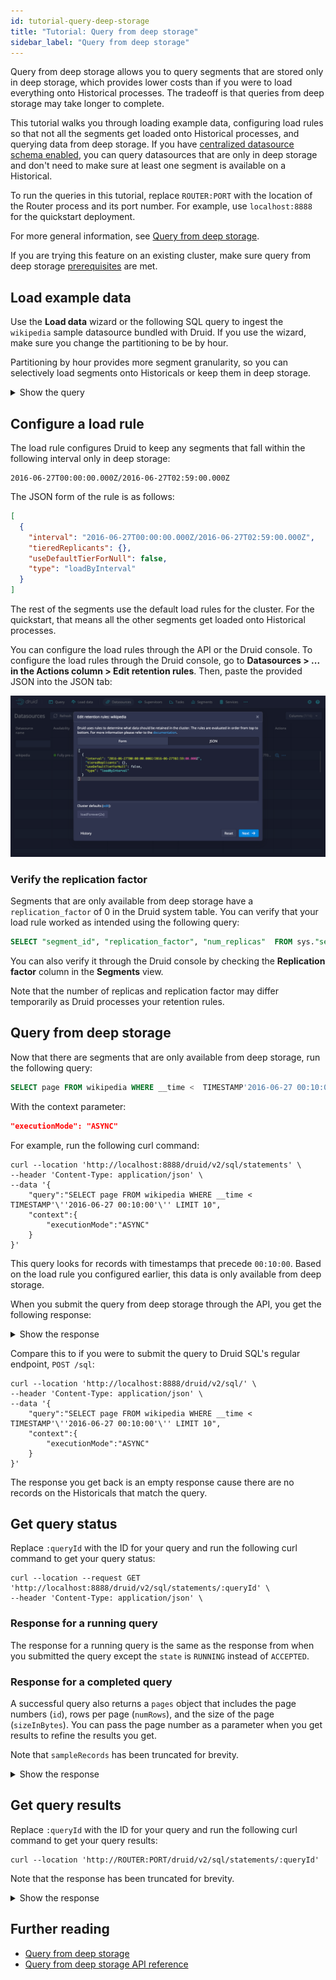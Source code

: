 ```yaml
---
id: tutorial-query-deep-storage
title: "Tutorial: Query from deep storage"
sidebar_label: "Query from deep storage"
---
```


<!--
  ~ Licensed to the Apache Software Foundation (ASF) under one
  ~ or more contributor license agreements.  See the NOTICE file
  ~ distributed with this work for additional information
  ~ regarding copyright ownership.  The ASF licenses this file
  ~ to you under the Apache License, Version 2.0 (the
  ~ "License"); you may not use this file except in compliance
  ~ with the License.  You may obtain a copy of the License at
  ~
  ~   http://www.apache.org/licenses/LICENSE-2.0
  ~
  ~ Unless required by applicable law or agreed to in writing,
  ~ software distributed under the License is distributed on an
  ~ "AS IS" BASIS, WITHOUT WARRANTIES OR CONDITIONS OF ANY
  ~ KIND, either express or implied.  See the License for the
  ~ specific language governing permissions and limitations
  ~ under the License.
  -->

Query from deep storage allows you to query segments that are stored only in deep storage, which provides lower costs than if you were to load everything onto Historical processes. The tradeoff is that queries from deep storage may take longer to complete. 

This tutorial walks you through loading example data, configuring load rules so that not all the segments get loaded onto Historical processes, and querying data from deep storage. If you have [centralized datasource schema enabled](../configuration/index.md#centralized-datasource-schema), you can query datasources that are only in deep storage and don't need to make sure at least one segment is available on a Historical.

To run the queries in this tutorial, replace `ROUTER:PORT` with the location of the Router process and its port number. For example, use `localhost:8888` for the quickstart deployment.

For more general information, see [Query from deep storage](../querying/query-from-deep-storage.md).

If you are trying this feature on an existing cluster, make sure query from deep storage [prerequisites](../querying/query-from-deep-storage.md#prerequisites) are met.

## Load example data

Use the **Load data** wizard or the following SQL query to ingest the `wikipedia` sample datasource bundled with Druid. If you use the wizard, make sure you change the partitioning to be by hour.

Partitioning by hour provides more segment granularity, so you can selectively load segments onto Historicals or keep them in deep storage.

<details><summary>Show the query</summary>

```sql
REPLACE INTO "wikipedia" OVERWRITE ALL
WITH "ext" AS (SELECT *
FROM TABLE(
  EXTERN(
    '{"type":"http","uris":["https://druid.apache.org/data/wikipedia.json.gz"]}',
    '{"type":"json"}'
  )
) EXTEND ("isRobot" VARCHAR, "channel" VARCHAR, "timestamp" VARCHAR, "flags" VARCHAR, "isUnpatrolled" VARCHAR, "page" VARCHAR, "diffUrl" VARCHAR, "added" BIGINT, "comment" VARCHAR, "commentLength" BIGINT, "isNew" VARCHAR, "isMinor" VARCHAR, "delta" BIGINT, "isAnonymous" VARCHAR, "user" VARCHAR, "deltaBucket" BIGINT, "deleted" BIGINT, "namespace" VARCHAR, "cityName" VARCHAR, "countryName" VARCHAR, "regionIsoCode" VARCHAR, "metroCode" BIGINT, "countryIsoCode" VARCHAR, "regionName" VARCHAR))
SELECT
  TIME_PARSE("timestamp") AS "__time",
  "isRobot",
  "channel",
  "flags",
  "isUnpatrolled",
  "page",
  "diffUrl",
  "added",
  "comment",
  "commentLength",
  "isNew",
  "isMinor",
  "delta",
  "isAnonymous",
  "user",
  "deltaBucket",
  "deleted",
  "namespace",
  "cityName",
  "countryName",
  "regionIsoCode",
  "metroCode",
  "countryIsoCode",
  "regionName"
FROM "ext"
PARTITIONED BY HOUR
```

</details>

## Configure a load rule

The load rule configures Druid to keep any segments that fall within the following interval only in deep storage:

```
2016-06-27T00:00:00.000Z/2016-06-27T02:59:00.000Z
```

The JSON form of the rule is as follows:

```json
[
  {
    "interval": "2016-06-27T00:00:00.000Z/2016-06-27T02:59:00.000Z",
    "tieredReplicants": {},
    "useDefaultTierForNull": false,
    "type": "loadByInterval"
  }
]
```

The rest of the segments use the default load rules for the cluster. For the quickstart, that means all the other segments get loaded onto Historical processes.

You can configure the load rules through the API or the Druid console. To configure the load rules through the Druid console, go to **Datasources > ... in the Actions column > Edit retention rules**. Then, paste the provided JSON into the JSON tab:

![](../assets/tutorial-query-deepstorage-retention-rule.png)


### Verify the replication factor

Segments that are only available from deep storage have a `replication_factor` of 0 in the Druid system table. You can verify that your load rule worked as intended using the following query:

```sql
SELECT "segment_id", "replication_factor", "num_replicas"  FROM sys."segments" WHERE datasource = 'wikipedia'
```

You can also verify it through the Druid console by checking the **Replication factor** column in the **Segments** view.

Note that the number of replicas and replication factor may differ temporarily as Druid processes your retention rules.

## Query from deep storage

Now that there are segments that are only available from deep storage, run the following query:

```sql
SELECT page FROM wikipedia WHERE __time <  TIMESTAMP'2016-06-27 00:10:00' LIMIT 10
```

With the context parameter:

```json
"executionMode": "ASYNC"
```

For example, run the following curl command:

```
curl --location 'http://localhost:8888/druid/v2/sql/statements' \
--header 'Content-Type: application/json' \
--data '{
    "query":"SELECT page FROM wikipedia WHERE __time <  TIMESTAMP'\''2016-06-27 00:10:00'\'' LIMIT 10",
    "context":{
        "executionMode":"ASYNC"
    }  
}'
```

This query looks for records with timestamps that precede `00:10:00`. Based on the load rule you configured earlier, this data is only available from deep storage.

When you submit the query from deep storage through the API, you get the following response:

<details><summary>Show the response</summary>

```json
{
    "queryId": "query-6888b6f6-e597-456c-9004-222b05b97051",
    "state": "ACCEPTED",
    "createdAt": "2023-07-28T21:59:02.334Z",
    "schema": [
        {
            "name": "page",
            "type": "VARCHAR",
            "nativeType": "STRING"
        }
    ],
    "durationMs": -1
}
```

Make sure you note the `queryID`. You'll need it to interact with the query.

</details>

Compare this to if you were to submit the query to Druid SQL's regular endpoint, `POST /sql`: 

```
curl --location 'http://localhost:8888/druid/v2/sql/' \
--header 'Content-Type: application/json' \
--data '{
    "query":"SELECT page FROM wikipedia WHERE __time <  TIMESTAMP'\''2016-06-27 00:10:00'\'' LIMIT 10",
    "context":{
        "executionMode":"ASYNC"
    }  
}'
```

The response you get back is an empty response cause there are no records on the Historicals that match the query.

## Get query status

Replace `:queryId` with the ID for your query and run the following curl command to get your query status:

```
curl --location --request GET 'http://localhost:8888/druid/v2/sql/statements/:queryId' \
--header 'Content-Type: application/json' \
```


### Response for a running query

The response for a running query is the same as the response from when you submitted the query except the `state` is `RUNNING` instead of `ACCEPTED`.

### Response for a completed query

A successful query also returns a `pages` object that includes the page numbers (`id`), rows per page (`numRows`), and the size of the page (`sizeInBytes`). You can pass the page number as a parameter when you get results to refine the results you get.

Note that `sampleRecords` has been truncated for brevity.

<details><summary>Show the response</summary>

```json
{
    "queryId": "query-6888b6f6-e597-456c-9004-222b05b97051",
    "state": "SUCCESS",
    "createdAt": "2023-07-28T21:59:02.334Z",
    "schema": [
        {
            "name": "page",
            "type": "VARCHAR",
            "nativeType": "STRING"
        }
    ],
    "durationMs": 87351,
    "result": {
        "numTotalRows": 152,
        "totalSizeInBytes": 9036,
        "dataSource": "__query_select",
        "sampleRecords": [
            [
                "Salo Toraut"
            ],
            [
                "利用者:ワーナー成増/放送ウーマン賞"
            ],
            [
                "Bailando 2015"
            ],
            ...
            ...
            ...
        ],
        "pages": [
            {
                "id": 0,
                "numRows": 152,
                "sizeInBytes": 9036
            }
        ]
    }
}
```

</details>

## Get query results

Replace `:queryId` with the ID for your query and run the following curl command to get your query results:

```
curl --location 'http://ROUTER:PORT/druid/v2/sql/statements/:queryId'
```

Note that the response has been truncated for brevity.

<details><summary>Show the response</summary>

```json
[
    {
        "page": "Salo Toraut"
    },
    {
        "page": "利用者:ワーナー成増/放送ウーマン賞"
    },
    {
        "page": "Bailando 2015"
    },
    ...
    ...
    ...
]
```

</details>

## Further reading

* [Query from deep storage](../querying/query-from-deep-storage.md)
* [Query from deep storage API reference](../api-reference/sql-api.md#query-from-deep-storage)
